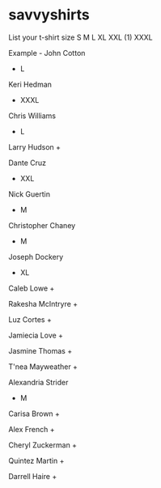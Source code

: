 # savvyshirts
List your t-shirt size S M L XL XXL (1) XXXL

Example - John Cotton
+ L

Keri Hedman
+ XXXL

Chris Williams
+ L 

Larry Hudson
+

Dante Cruz
+ XXL

Nick Guertin
+ M

Christopher Chaney
+ M

Joseph Dockery
+ XL

Caleb Lowe
+

Rakesha McIntryre
+

Luz Cortes
+

Jamiecia Love
+

Jasmine Thomas
+

T'nea Mayweather
+

Alexandria Strider
+ M

Carisa Brown
+

Alex French
+

Cheryl Zuckerman
+

Quintez Martin
+

Darrell Haire
+
